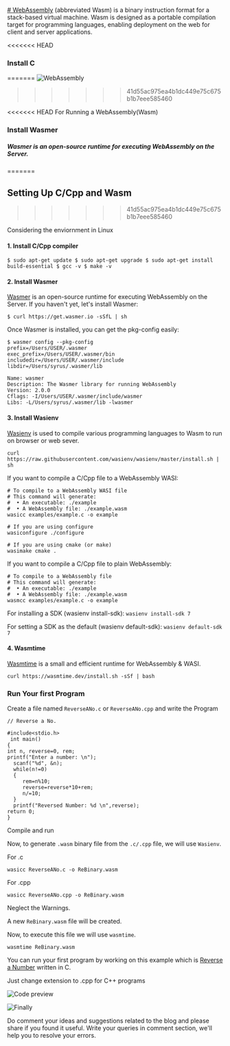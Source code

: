 [# WebAssembly](https://webassembly.org/) (abbreviated Wasm) is a binary instruction format for a stack-based virtual machine. Wasm is designed as a portable compilation target for programming languages, enabling deployment on the web for client and server applications.


<<<<<<< HEAD
### Install C
=======
![WebAssembly](https://www.wasm.builders/remoteimages/uploads/articles/b729rjnehgef3nb4cisi.png)

>>>>>>> 41d55ac975ea4b1dc449e75c675b1b7eee585460


<<<<<<< HEAD
For Running a WebAssembly(Wasm)

### Install Wasmer
##### Wasmer is an open-source runtime for executing WebAssembly on the Server.
=======
## Setting Up C/Cpp and Wasm
>>>>>>> 41d55ac975ea4b1dc449e75c675b1b7eee585460

Considering the enviornment in Linux

#### 1. Install C/Cpp compiler
`$ sudo apt-get update
$ sudo apt-get upgrade
$ sudo apt-get install build-essential
$ gcc -v
$ make -v`


#### 2. Install Wasmer
[Wasmer](https://docs.wasmer.io/integrations/c/setup) is an open-source runtime for executing WebAssembly on the Server.
If you haven't yet, let's install Wasmer:

```
$ curl https://get.wasmer.io -sSfL | sh
```

Once Wasmer is installed, you can get the pkg-config easily:

```
$ wasmer config --pkg-config
prefix=/Users/USER/.wasmer
exec_prefix=/Users/USER/.wasmer/bin
includedir=/Users/USER/.wasmer/include
libdir=/Users/syrus/.wasmer/lib

Name: wasmer
Description: The Wasmer library for running WebAssembly
Version: 2.0.0
Cflags: -I/Users/USER/.wasmer/include/wasmer
Libs: -L/Users/syrus/.wasmer/lib -lwasmer
```

#### 3. Install Wasienv
[Wasienv](https://github.com/wasienv/wasienv) is used to compile various programming languages to Wasm to run on browser or web sever.

```
curl https://raw.githubusercontent.com/wasienv/wasienv/master/install.sh | sh
```
If you want to compile a C/Cpp file to a WebAssembly WASI:

```
# To compile to a WebAssembly WASI file
# This command will generate:
#  • An executable: ./example
#  • A WebAssembly file: ./example.wasm
wasicc examples/example.c -o example

# If you are using configure
wasiconfigure ./configure

# If you are using cmake (or make)
wasimake cmake .
```
If you want to compile a C/Cpp file to plain WebAssembly:

```
# To compile to a WebAssembly file
# This command will generate:
#  • An executable: ./example
#  • A WebAssembly file: ./example.wasm
wasmcc examples/example.c -o example
```
For installing a SDK (wasienv install-sdk):
`wasienv install-sdk 7`

For setting a SDK as the default (wasienv default-sdk):
`wasienv default-sdk 7`


#### 4. Wasmtime
[Wasmtime](https://wasmtime.dev/) is a small and efficient runtime for WebAssembly & WASI.
```
curl https://wasmtime.dev/install.sh -sSf | bash

```

### Run Your first Program
Create a file named `ReverseANo.c` or `ReverseANo.cpp` and write the Program

```
// Reverse a No.

#include<stdio.h>  
 int main()    
{    
int n, reverse=0, rem;    
printf("Enter a number: \n");    
  scanf("%d", &n);    
  while(n!=0)    
  {    
     rem=n%10;    
     reverse=reverse*10+rem;    
     n/=10;    
  }    
  printf("Reversed Number: %d \n",reverse);    
return 0;  
}  
```
Compile and run

Now, to generate `.wasm` binary file from the `.c/.cpp` file, we will use `Wasienv`.

For .c
```
wasicc ReverseANo.c -o ReBinary.wasm
```
For .cpp

```
wasicc ReverseANo.cpp -o ReBinary.wasm
```

Neglect the Warnings.

A new `ReBinary.wasm` file will be created.

Now, to execute this file we will use `wasmtime`.

```
wasmtime ReBinary.wasm 
```

You can run your first program by working on this example which is [Reverse a Number](https://github.com/enarx/outreachy/tree/main/aryankaushik/FunctionsInC_Wasm/ReverseANo) written in C.

Just change extension to .cpp for C++ programs
 
![Code preview](https://www.wasm.builders/remoteimages/uploads/articles/mhm22axlus92swmedng8.png)

![Finally](https://www.wasm.builders/remoteimages/uploads/articles/9frtb4uwme9kcw9lgvlw.jpg)


Do comment your ideas and suggestions related to the blog and please share if you found it useful.
Write your queries in comment section, we'll help you to resolve your errors.

